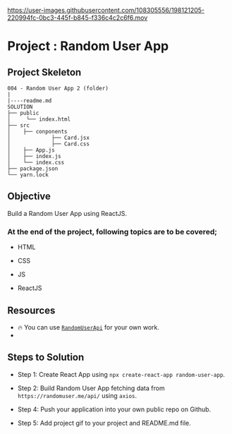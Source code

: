 

https://user-images.githubusercontent.com/108305556/198121205-220994fc-0bc3-445f-b845-f336c4c2c6f6.mov



# Project : Random User App 

## Project Skeleton

```
004 - Random User App 2 (folder)
|
|----readme.md       
SOLUTION
├── public
│     └── index.html
├── src
│    ├── conponents
│             ├── Card.jsx
│             ├── Card.css
│    ├── App.js
│    ├── index.js
│    └── index.css
├── package.json
└── yarn.lock
```


## Objective

Build a Random User App using ReactJS.

### At the end of the project, following topics are to be covered;

- HTML

- CSS

- JS

- ReactJS

## Resources

- 🔥 You can use [`RandomUserApi`](https://randomuser.me/api/) for your own work.
- 

## Steps to Solution

- Step 1: Create React App using `npx create-react-app random-user-app`.

- Step 2: Build Random User App fetching data from `https://randomuser.me/api/` using `axios`.

- Step 4: Push your application into your own public repo on Github.

- Step 5: Add project gif to your project and README.md file.

